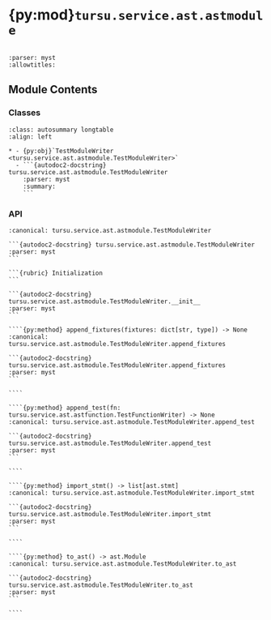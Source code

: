 # {py:mod}`tursu.service.ast.astmodule`

```{py:module} tursu.service.ast.astmodule
```

```{autodoc2-docstring} tursu.service.ast.astmodule
:parser: myst
:allowtitles:
```

## Module Contents

### Classes

````{list-table}
:class: autosummary longtable
:align: left

* - {py:obj}`TestModuleWriter <tursu.service.ast.astmodule.TestModuleWriter>`
  - ```{autodoc2-docstring} tursu.service.ast.astmodule.TestModuleWriter
    :parser: myst
    :summary:
    ```
````

### API

`````{py:class} TestModuleWriter(feature: tursu.domain.model.gherkin.GherkinFeature, registry: tursu.runtime.registry.Tursu, stack: collections.abc.Sequence[typing.Any])
:canonical: tursu.service.ast.astmodule.TestModuleWriter

```{autodoc2-docstring} tursu.service.ast.astmodule.TestModuleWriter
:parser: myst
```

```{rubric} Initialization
```

```{autodoc2-docstring} tursu.service.ast.astmodule.TestModuleWriter.__init__
:parser: myst
```

````{py:method} append_fixtures(fixtures: dict[str, type]) -> None
:canonical: tursu.service.ast.astmodule.TestModuleWriter.append_fixtures

```{autodoc2-docstring} tursu.service.ast.astmodule.TestModuleWriter.append_fixtures
:parser: myst
```

````

````{py:method} append_test(fn: tursu.service.ast.astfunction.TestFunctionWriter) -> None
:canonical: tursu.service.ast.astmodule.TestModuleWriter.append_test

```{autodoc2-docstring} tursu.service.ast.astmodule.TestModuleWriter.append_test
:parser: myst
```

````

````{py:method} import_stmt() -> list[ast.stmt]
:canonical: tursu.service.ast.astmodule.TestModuleWriter.import_stmt

```{autodoc2-docstring} tursu.service.ast.astmodule.TestModuleWriter.import_stmt
:parser: myst
```

````

````{py:method} to_ast() -> ast.Module
:canonical: tursu.service.ast.astmodule.TestModuleWriter.to_ast

```{autodoc2-docstring} tursu.service.ast.astmodule.TestModuleWriter.to_ast
:parser: myst
```

````

`````
